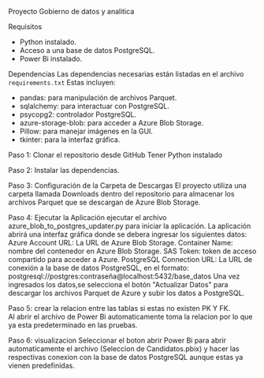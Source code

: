 Proyecto Gobierno de datos y analitica

Requisitos
- Python instalado.
- Acceso a una base de datos PostgreSQL.
- Power Bi instalado.

Dependencias
Las dependencias necesarias están listadas en el archivo `requirements.txt` Estas incluyen:
- pandas: para manipulación de archivos Parquet.
- sqlalchemy: para interactuar con PostgreSQL.
- psycopg2: controlador PostgreSQL.
- azure-storage-blob: para acceder a Azure Blob Storage.
- Pillow: para manejar imágenes en la GUI.
- tkinter: para la interfaz gráfica.

Paso 1: Clonar el repositorio desde GitHub
Tener Python instalado

Paso 2: Instalar las dependencias.

Paso 3: Configuración de la Carpeta de Descargas
El proyecto utiliza una carpeta llamada Downloads dentro del repositorio para almacenar los archivos Parquet que se descargan de Azure Blob Storage.

Paso 4: Ejecutar la Aplicación
ejecutar el archivo azure_blob_to_postgres_updater.py para iniciar la aplicación.
La aplicación abrirá una interfaz gráfica donde se debera ingresar los siguientes datos:
Azure Account URL: La URL de Azure Blob Storage.
Container Name: nombre del contenedor en Azure Blob Storage.
SAS Token: token de acceso compartido para acceder a Azure.
PostgreSQL Connection URL: La URL de conexión a la base de datos PostgreSQL, en el formato: postgresql://postgres:contraseña@localhost:5432/base_datos
Una vez ingresados los datos,se selecciona el botón "Actualizar Datos" para descargar los archivos Parquet de Azure y subir los datos a PostgreSQL.

Paso 5: crear la relacion entre las tablas si estas no existen PK Y FK.                                
Al abrir el archivo de Power Bi automaticamente toma la relacion por lo que ya esta predeterminado en las pruebas.

Paso 6: visualizacion
Seleccionar el boton abrir Power Bi para abrir automaticamente el archivo (Seleccion de Candidatos.pbix) y hacer las respectivas conexion con la base de datos PostgreSQL aunque estas ya vienen predefinidas.
